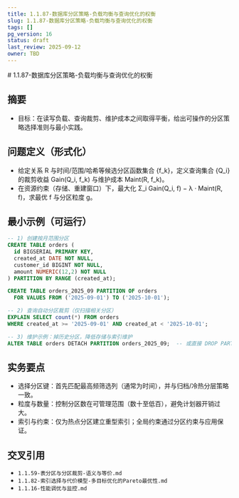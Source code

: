 ```yaml
---
title: 1.1.87-数据库分区策略-负载均衡与查询优化的权衡
slug: 1.1.87-数据库分区策略-负载均衡与查询优化的权衡
tags: []
pg_version: 16
status: draft
last_review: 2025-09-12
owner: TBD
---
```


﻿# 1.1.87-数据库分区策略-负载均衡与查询优化的权衡

## 摘要

- 目标：在读写负载、查询裁剪、维护成本之间取得平衡，给出可操作的分区策略选择准则与最小实践。

## 问题定义（形式化）

- 给定关系 R 与时间/范围/哈希等候选分区函数集合 {f_k}，定义查询集合 {Q_i} 的裁剪收益 Gain(Q_i, f_k) 与维护成本 Maint(R, f_k)。
- 在资源约束（存储、重建窗口）下，最大化 Σ_i Gain(Q_i, f) − λ · Maint(R, f)，求最优 f 与分区粒度 g。

## 最小示例（可运行）

```sql
-- 1) 创建按月范围分区
CREATE TABLE orders (
  id BIGSERIAL PRIMARY KEY,
  created_at DATE NOT NULL,
  customer_id BIGINT NOT NULL,
  amount NUMERIC(12,2) NOT NULL
) PARTITION BY RANGE (created_at);

CREATE TABLE orders_2025_09 PARTITION OF orders
  FOR VALUES FROM ('2025-09-01') TO ('2025-10-01');

-- 2) 查询自动分区裁剪（仅扫描相关分区）
EXPLAIN SELECT count(*) FROM orders
WHERE created_at >= '2025-09-01' AND created_at < '2025-10-01';

-- 3) 维护示例：掉历史分区，降低存储与索引维护
ALTER TABLE orders DETACH PARTITION orders_2025_09;  -- 或直接 DROP PARTITION
```

## 实务要点

- 选择分区键：首先匹配最高频筛选列（通常为时间），并与归档/冷热分层策略一致。
- 粒度与数量：控制分区数在可管理范围（数十至低百），避免计划器开销过大。
- 索引与约束：仅为热点分区建立重型索引；全局约束通过分区约束与应用保证。

## 交叉引用

- `1.1.59-表分区与分区裁剪-语义与等价.md`
- `1.1.82-索引选择与代价模型-多目标优化的Pareto最优性.md`
- `1.1.16-性能调优与监控.md`
